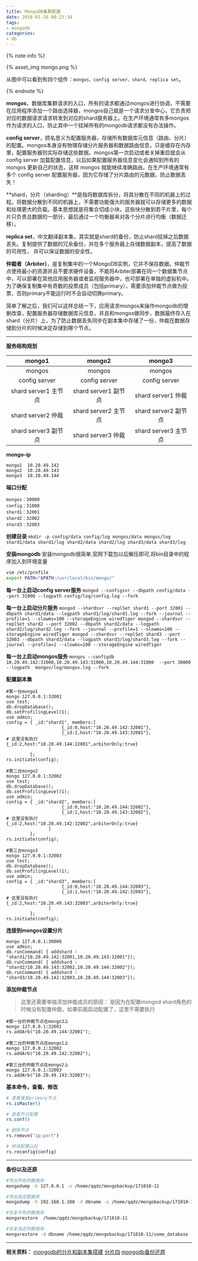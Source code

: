 ```yaml
---
title: MongoDB集群配置
date: 2018-01-26 00:23:34
tags:
- mongodb
categories:
- db
---
```


{% note info %}

{% asset_img mongo.png %}

从图中可以看到有四个组件：`mongos、config server、shard、replica set`。

{% endnote %}

<!-- more -->

**mongos**，数据库集群请求的入口，所有的请求都通过mongos进行协调，不需要在应用程序添加一个路由选择器，mongos自己就是一个请求分发中心，它负责把对应的数据请求请求转发到对应的shard服务器上。在生产环境通常有多mongos作为请求的入口，防止其中一个挂掉所有的mongodb请求都没有办法操作。

**config server**，顾名思义为配置服务器，存储所有数据库元信息（路由、分片）的配置。mongos本身没有物理存储分片服务器和数据路由信息，只是缓存在内存里，配置服务器则实际存储这些数据。mongos第一次启动或者关掉重启就会从 config server 加载配置信息，以后如果配置服务器信息变化会通知到所有的 mongos 更新自己的状态，这样 mongos 就能继续准确路由。在生产环境通常有多个 config server 配置服务器，因为它存储了分片路由的元数据，防止数据丢失！

**shard，分片（sharding）**是指将数据库拆分，将其分散在不同的机器上的过程。将数据分散到不同的机器上，不需要功能强大的服务器就可以存储更多的数据和处理更大的负载。基本思想就是将集合切成小块，这些块分散到若干片里，每个片只负责总数据的一部分，最后通过一个均衡器来对各个分片进行均衡（数据迁移）。

**replica set**，中文翻译副本集，其实就是shard的备份，防止shard挂掉之后数据丢失。复制提供了数据的冗余备份，并在多个服务器上存储数据副本，提高了数据的可用性， 并可以保证数据的安全性。

**仲裁者（Arbiter）**，是复制集中的一个MongoDB实例，它并不保存数据。仲裁节点使用最小的资源并且不要求硬件设备，不能将Arbiter部署在同一个数据集节点中，可以部署在其他应用服务器或者监视服务器中，也可部署在单独的虚拟机中。为了确保复制集中有奇数的投票成员（包括primary），需要添加仲裁节点做为投票，否则primary不能运行时不会自动切换primary。

简单了解之后，我们可以这样总结一下，应用请求mongos来操作mongodb的增删改查，配置服务器存储数据库元信息，并且和mongos做同步，数据最终存入在shard（分片）上，为了防止数据丢失同步在副本集中存储了一份，仲裁在数据存储到分片的时候决定存储到哪个节点。

----------


**服务结构规划**

| mongo1	| mongo2 	|   mongo3	 |
| :--------:| :--------:| :-------:  |
| mongos  	| mongos	|  mongos	 |
| config server|config server| config server |
| shard server1 主节点|shard server1 副节点|shard server1 仲裁|
| shard server2 仲裁|shard server2 主节点|shard server2 副节点|
| shard server3 副节点|shard server3 仲裁|shard server3 主节点|


**mongo-ip**
```
mongo1	10.20.49.142
mongo2	10.20.49.143
mongo3	10.20.49.144
```


**端口分配**
```
mongos：30000
config：31000
shard1：32001
shard2：32002
shard3：32003
```

**创建目录**
`mkdir -p config/data config/log mongos/data mongos/log shard1/data shard1/log shard2/data shard2/log shard3/data shard3/log`

**安装mongodb**
安装mongodb很简单,官网下载包以后解压即可,将bin目录中的程序加入到环境变量
```bash
vim /etc/profile
export PATH="$PATH:/usr/local/bin/mongo/"
```

**每一台上启动config server服务**
`mongod --configsvr --dbpath config/data --port 31000 --logpath config/log/config.log --fork`

**每一台上启动分片服务**
`mongod --shardsvr --replSet shard1 --port 32001 --dbpath shard1/data --logpath shard1/log/shard1.log --fork --journal --profile=1 --slowms=100 --storageEngine wiredTiger
mongod --shardsvr --replSet shard2 --port 32002 --dbpath shard2/data --logpath shard2/log/shard2.log --fork --journal --profile=1 --slowms=100 --storageEngine wiredTiger
mongod --shardsvr --replSet shard3 --port 32003 --dbpath shard3/data --logpath shard3/log/shard3.log --fork --journal --profile=1 --slowms=100 --storageEngine wiredTiger`


**每一台上启动mongos服务**
`mongos --configdb 10.20.49.142:31000,10.20.49.143:31000,10.20.49.144:31000  --port 30000   --logpath  mongos/log/mongos.log --fork
`

**配置副本集**
```
#第一台mongo1
mongo 127.0.0.1:32001
use test;
db.dropDatabase();
db.setProfilingLevel(1); 
use admin;
config = { _id:"shard1", members:[
                     {_id:0,host:"10.20.49.142:32001"},
                     {_id:1,host:"10.20.49.143:32001"},
# 这里没有执行         {_id:2,host:"10.20.49.144:22001",arbiterOnly:true}
                ]
         };
rs.initiate(config); 

#第二台mongo2
mongo 127.0.0.1:32002
use test;
db.dropDatabase();
db.setProfilingLevel(1); 
use admin;
config = { _id:"shard2", members:[
                     {_id:0,host:"10.20.49.144:32002"},
                     {_id:1,host:"10.20.49.143:32002"},
# 这里没有执行         {_id:2,host:"10.20.49.142:32002",arbiterOnly:true}
                ]
         };
rs.initiate(config);

#第三台mongo3
mongo 127.0.0.1:32003
use test;
db.dropDatabase();
db.setProfilingLevel(1); 
use admin;
config = { _id:"shard3", members:[
                     {_id:0,host:"10.20.49.144:32003"},
                     {_id:1,host:"10.20.49.142:32003"},
# 这里没有执行         {_id:2,host:"10.20.49.143:32003",arbiterOnly:true}
                ]
         };
rs.initiate(config);
```


**连接到mongos设置分片**
```
mongo 127.0.0.1:30000
use admin;
db.runCommand( { addshard : "shard1/10.20.49.142:32001,10.20.49.143:32001"});
db.runCommand( { addshard : "shard2/10.20.49.143:32002,10.20.49.144:32002"});
db.runCommand( { addshard : "shard3/10.20.49.142:32003,10.20.49.144:32003"});
```

**添加仲裁节点**
> 这里还需要单独添加仲裁成员的原因：
> 是因为在配置mongod shard角色的时候没有配置仲裁，如果前面启动配置了，这里不需要执行
```
#第一台的仲裁节点在mongo3上
mongo 127.0.0.1:32001
rs.addArb("10.20.49.144:32001");

#第二台的仲裁节点在mongo1上
mongo 127.0.0.1:32002
rs.addArb("10.20.49.142:32002");

#第三台的仲裁节点在mongo2上
mongo 127.0.0.1:32003
rs.addArb("10.20.49.143:32003");
```


**基本命令，查看、修改**
```bash
# 查看谁是primary节点
rs.isMaster()

# 查看节点配置
rs.conf()

# 删除节点
rs.remove("ip:port")

# 修改配置以后
rs.reconfig(config)
```


----------
**备份以及还原**
```bash
#导出所有的数据库
mongodump -h 127.0.0.1 -o /home/qqdz/mongobackup/171010-11

#导出指定数据库
mongodump -h 192.168.1.108 -d dbname -o /home/qqdz/mongobackup/171010-11/some_database

#恢复所有的数据库
mongorestore  /home/qqdz/mongobackup/171010-11

#恢复指定的数据库
mongorestore -d dbname /home/qqdz/mongobackup/171010-11/some_database
```

----------
**相关资料：**
[mongodb的分片和副本集搭建](http://www.ityouknow.com/mongodb/2017/08/05/mongodb-cluster-setup.html)
[分片四](http://www.lanceyan.com/tech/arch/mongodb_shard1.html)
[mongodb备份还原](http://blog.51yip.com/nosql/1573.html)